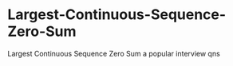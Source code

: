 # Largest-Continuous-Sequence-Zero-Sum
Largest Continuous Sequence Zero Sum  a popular interview qns
